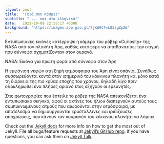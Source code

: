 ```yaml
---
layout: post
title:  "Γειά σου Κόσμε!"
subtitle: " ... και στα ελληνικά!"
date:   2021-10-09 22:58:17 +0300
background: 'https://images.app.goo.gl/7jKW9CfwLQ3zgZp26'
---
```

Εντυπωσιακές εικόνες κατέγραψε η κάμερα του ρόβερ «Curiosity» της NASA από τον πλανήτη Άρη, καθώς κατάφερε να απαθανατίσει την στιγμή που σύννεφα σχηματίζονταν στον ουρανό.

 

NASA: Εικόνα για πρώτη φορά από σύννεφα στον Άρη

 

Η εμφάνιση νεφών στη ξηρή ατμόσφαιρα του Άρη είναι σπάνια. Συνήθως συσσωρεύονται κοντά στον ισημερινό του κόκκινου πλανήτη και μόνο κατά τη διάρκεια της πιο κρύας εποχής του χρόνου, δηλαδή λίγο πριν ολοκληρωθεί ένα πλήρες αριανό έτος εξηγούν οι ερευνητές.

 

Στις φωτογραφίες που έστειλε το ρόβερ της NASA απεικονίζεται ένα εντυπωσιακό σκηνικό, αφού οι ακτίνες του ήλιου διαπερνούν αυτούς τους συμπυκνωμένους ατμούς που αιωρούνται στην ατμόσφαιρα, με αποτέλεσμα να δημιουργούνται κρυστάλλινες και ιριδίζουσες αποχρώσεις, που κάνουν τον «ουρανό» του κόκκινου πλανήτη να λάμπει.

Check out the [Jekyll docs][jekyll-docs] for more info on how to get the most out of Jekyll. File all bugs/feature requests at [Jekyll’s GitHub repo][jekyll-gh]. If you have questions, you can ask them on [Jekyll Talk][jekyll-talk].

[jekyll-docs]: https://jekyllrb.com/docs/home
[jekyll-gh]:   https://github.com/jekyll/jekyll
[jekyll-talk]: https://talk.jekyllrb.com/
